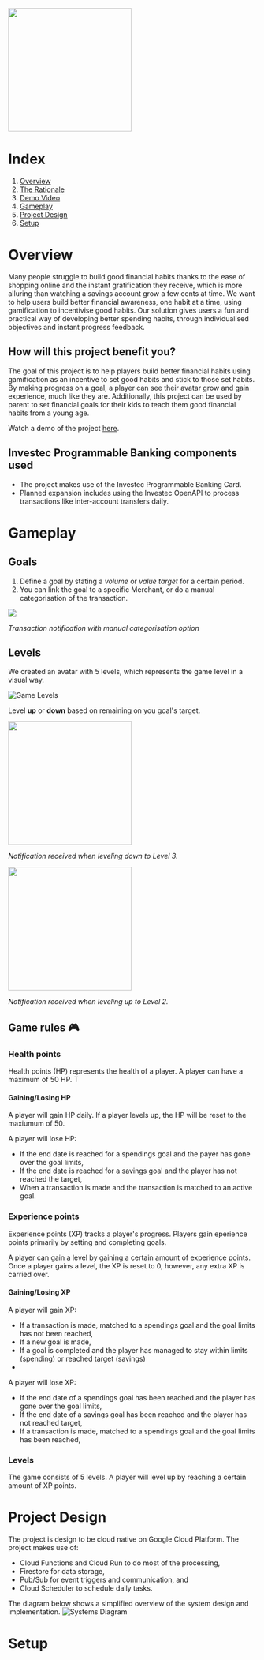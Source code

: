 <img src="images/readme/Ziggy_Full_Logo.png" width="250">

# Index
1. [Overview](#overview)
2. [The Rationale](#the-rationale)
3. [Demo Video](#demo-video)
4. [Gameplay](#gameplay)
5. [Project Design](#project-design)
6. [Setup](#setup)

# Overview
Many people struggle to build good financial habits thanks to the ease of shopping online and the instant gratification they receive, which is more alluring than watching a savings account grow a few cents at time. We want to help users build better financial awareness, one habit at a time, using gamification to incentivise good habits. Our solution gives users a fun and practical way of developing better spending habits, through individualised objectives and instant progress feedback.


## How will this project benefit you?
The goal of this project is to help players build better financial habits using gamification as an incentive to set good habits and stick to those set habits. By making progress on a goal, a player can see their avatar grow and gain experience, much like they are. Additionally, this project can be used by parent to set financial goals for their kids to teach them good financial habits from a young age.

Watch a demo of the project [here](https://youtu.be/075jidzoJQs).

## Investec Programmable Banking components used
* The project makes use of the Investec Programmable Banking Card. 
* Planned expansion includes using the Investec OpenAPI to process transactions like inter-account transfers daily. 



# Gameplay

## Goals
1. Define a goal by stating a *volume* or *value target* for a certain period.
2. You can link the goal to a specific Merchant, or do a manual categorisation of the transaction.
<img src="images/readme/transaction_1.png">

*Transaction notification with manual categorisation option*


## Levels
We created an avatar with 5 levels, which represents the game level in a visual way.

![Game Levels](images/readme/Levels_no_background.png)

Level **up** or **down** based on remaining on you goal's target.

<img src="images/readme/Avatar_Downgrade_to_L3.png" width="250">



*Notification received when leveling down to Level 3.*

<img src="images/readme/Avatar_Upgrade_to_L2.png" width="250">

*Notification received when leveling up to Level 2.*


## Game rules :video_game:

### Health points
Health points (HP) represents the health of a player. A player can have a maximum of 50 HP. T

#### Gaining/Losing HP
A player will gain HP daily.
If a player levels up, the HP will be reset to the maxiumum of 50.

A player will lose HP:
* If the end date is reached for a spendings goal and the payer has gone over the goal limits,
* If the end date is reached for a savings goal and the player has not reached the target,
* When a transaction is made and the transaction is matched to an active goal.

### Experience points
Experience points (XP) tracks a player's progress. Players gain eperience points primarily by setting and completing goals. 

A player can gain a level by gaining a certain amount of experience points. Once a player gains a level, the XP is reset to 0, however, any extra XP is carried over.

#### Gaining/Losing XP
A player will gain XP:
* If a transaction is made, matched to a spendings goal and the goal limits has not been reached,
* If a new goal is made,
* If a goal is completed and the player has managed to stay within limits (spending) or reached target (savings)
* 

A player will lose XP:
* If the end date of a spendings goal has been reached and the player has gone over the goal limits,
* If the end date of a savings goal has been reached and the player has not reached target,
* If a transaction is made, matched to a spendings goal and the goal limits has been reached,

### Levels
The game consists of 5 levels. A player will level up by reaching a certain amount of XP points.



# Project Design
The project is design to be cloud native on Google Cloud Platform. The project makes use of:
* Cloud Functions and Cloud Run to do most of the processing, 
* Firestore for data storage, 
* Pub/Sub for event triggers and communication, and 
* Cloud Scheduler to schedule daily tasks.

The diagram below shows a simplified overview of the system design and implementation.
![Systems Diagram](design/systems_diagram.png)

# Setup